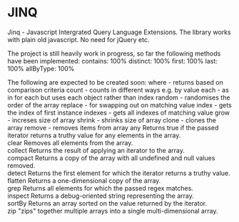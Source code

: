 JINQ
====

Jinq - Javascript Intergrated Query Language Extensions.
The library works with plain old javascript. No need for jQuery etc. 

The project is still heavily work in progress, so far the following methods have been implemented:
contains: 100%
distinct: 100%
first: 100%
last: 100%
allByType: 100%

The following are expected to be created soon:
where - returns based on comparison criteria
count - counts in different ways e.g. by value
each - as in for each but uses each object rather than index
random - randomises the order of the array
replace - for swapping out on matching value
index - gets the index of first instance
indexes - gets all indexes of matching value
grow - increses size of array
shrink - shrinks size of array
clone - clones the array
remove - removes items from array
any	Returns true if the passed iterator returns a truthy value for any elements in the array.		
clear	Removes all elements from the array.		
collect	Returns the result of applying an iterator to the array.		
compact	Returns a copy of the array with all undefined and null values removed.		
detect	Returns the first element for which the iterator returns a truthy value.		
flatten	Returns a one-dimensional copy of the array.		
grep	Returns all elements for which the passed regex matches.		
inspect	Returns a debug-oriented string representing the array.		
sortBy	Returns an array sorted on the value returned by the iterator.		
zip	"zips" together multiple arrays into a single multi-dimensional array.		